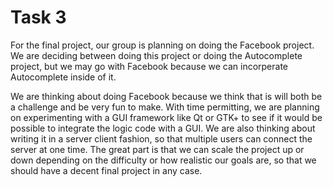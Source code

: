 # Task 3

For the final project, our group is planning on doing the Facebook project.
We are deciding between doing this project or doing the Autocomplete project,
but we may go with Facebook because we can incorperate Autocomplete inside of it.

We are thinking about doing Facebook because we think that is will both be a 
challenge and be very fun to make. With time permitting, we are planning on
experimenting with a GUI framework like Qt or GTK+ to see if it would be possible
to integrate the logic code with a GUI. We are also thinking about writing it
in a server client fashion, so that multiple users can connect the server at one
time. The great part is that we can scale the project up or down depending on 
the difficulty or how realistic our goals are, so that we should have a decent
final project in any case.
